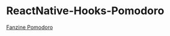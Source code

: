 # ReactNative-Hooks-Pomodoro

[Fanzine Pomodoro](https://github.com/giramos/ReactNative-Hooks-NASA/blob/master/Doc/FanZine_Pomodoro.pdf)